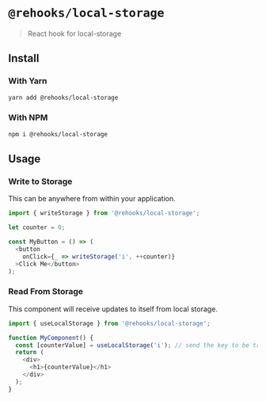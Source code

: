 # `@rehooks/local-storage`

> React hook for local-storage

## Install

### With Yarn

```sh
yarn add @rehooks/local-storage
```

### With NPM

```sh
npm i @rehooks/local-storage
```

## Usage

### Write to Storage

This can be anywhere from within your application.

```js
import { writeStorage } from '@rehooks/local-storage';

let counter = 0;

const MyButton = () => (
  <button
    onClick={_ => writeStorage('i', ++counter)}
  >Click Me</button>
);

```

### Read From Storage

This component will receive updates to itself from local storage.

```js
import { useLocalStorage } from '@rehooks/local-storage';

function MyComponent() {
  const [counterValue] = useLocalStorage('i'); // send the key to be tracked.
  return (
    <div>
      <h1>{counterValue}</h1>
    </div>
  );
}
```
